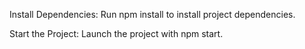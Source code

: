 Install Dependencies:
Run npm install to install project dependencies.

Start the Project:
Launch the project with npm start.
